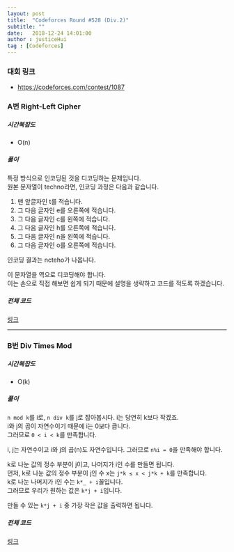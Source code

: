 ```yaml
---
layout: post
title:  "Codeforces Round #528 (Div.2)"
subtitle: ""
date:   2018-12-24 14:01:00
author : justiceHui
tag : [Codeforces]
---
```


### 대회 링크
* https://codeforces.com/contest/1087

### A번 Right-Left Cipher

##### 시간복잡도
* O(n)

##### 풀이
특정 방식으로 인코딩된 것을 디코딩하는 문제입니다.<br>
원본 문자열이 techno라면, 인코딩 과정은 다음과 같습니다.<br>
1. 맨 앞글자인 t를 적습니다.
2. 그 다음 글자인 e를 오른쪽에 적습니다.
3. 그 다음 글자인 c를 왼쪽에 적습니다.
4. 그 다음 글자인 h를 오른쪽에 적습니다.
5. 그 다음 글자인 n을 왼쪽에 적습니다.
6. 그 다음 글자인 o를 오른쪽에 적습니다.

인코딩 결과는 ncteho가 나옵니다.<br>

이 문자열을 역으로 디코딩해야 합니다.<br>
이는 손으로 직접 해보면 쉽게 되기 때문에 설명을 생략하고 코드를 적도록 하겠습니다.

##### 전체 코드
<a href = "https://codeforces.com/contest/1087/submission/47401317">링크</a>

<hr>

### B번 Div Times Mod

##### 시간복잡도
* O(k)

##### 풀이
`n mod k`를 i로, `n div k`를 j로 잡아봅시다. i는 당연히 k보다 작겠죠.<br>
i와 j의 곱이 자연수이기 때문에 i는 0보다 큽니다.<br>
그러므로 `0 < i < k`를 만족합니다.

i, j는 자연수이고 i와 j의 곱(n)도 자연수입니다. 그러므로 `n%i = 0`을 만족해야 합니다.

k로 나눈 값의 정수 부분이 j이고, 나머지가 i인 수를 만들면 됩니다.<br>
먼저, k로 나눈 값의 정수 부분이 j인 수 x는 `j*k ≤ x < j*k + k`를 만족합니다.<br>
k로 나눈 나머지가 i인 수는 `k*_ + i`꼴입니다.<br>
그러므로 우리가 원하는 값은 `k*j + i`입니다.

만들 수 있는 `k*j + i` 중 가장 작은 값을 출력하면 됩니다.

##### 전체 코드
<a href = "https://codeforces.com/contest/1087/submission/47417220">링크</a>
